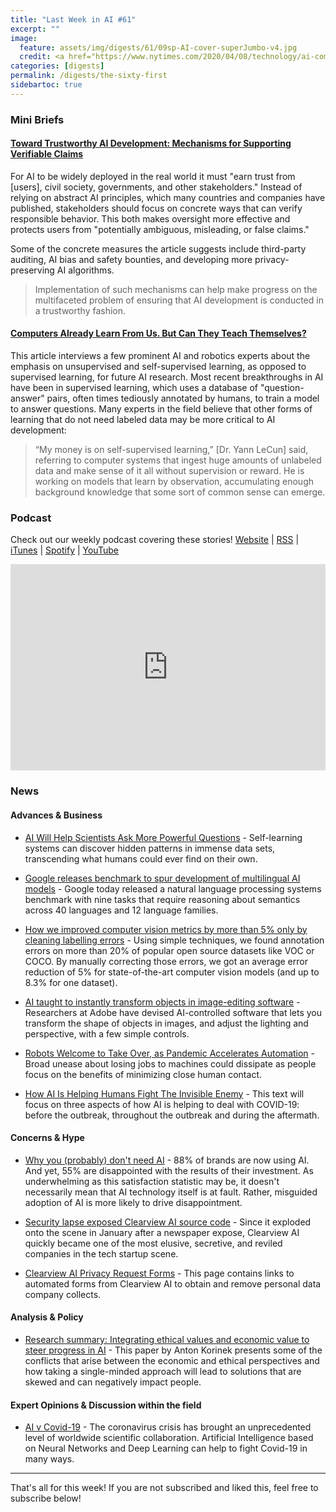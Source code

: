 ```yaml
---
title: "Last Week in AI #61"
excerpt: ""
image: 
  feature: assets/img/digests/61/09sp-AI-cover-superJumbo-v4.jpg
  credit: <a href="https://www.nytimes.com/2020/04/08/technology/ai-computers-learning-supervised-unsupervised.html"> Todd St. John / The New York Times </a>
categories: [digests]
permalink: /digests/the-sixty-first
sidebartoc: true
---
```


### Mini Briefs

#### [Toward Trustworthy AI Development: Mechanisms for Supporting Verifiable Claims](https://www.towardtrustworthyai.com/)

For AI to be widely deployed in the real world it must "earn trust from \[users\], civil society, governments, and other stakeholders." 
Instead of relying on abstract AI principles, which many countries and companies have published, stakeholders should focus on concrete ways that can verify responsible behavior.
This both makes oversight more effective and protects users from "potentially ambiguous, misleading, or false claims."

Some of the concrete measures the article suggests include third-party auditing, AI bias and safety bounties, and developing more privacy-preserving AI algorithms.

> Implementation of such mechanisms can help make progress on the multifaceted problem of ensuring that AI development is conducted in a trustworthy fashion.

#### [Computers Already Learn From Us. But Can They Teach Themselves?](https://www.nytimes.com/2020/04/08/technology/ai-computers-learning-supervised-unsupervised.html)

This article interviews a few prominent AI and robotics experts about the emphasis on unsupervised and self-supervised learning, as opposed to supervised learning, for future AI research.
Most recent breakthroughs in AI have been in supervised learning, which uses a database of "question-answer" pairs, often times tediously annotated by humans, to train a model to answer questions.
Many experts in the field believe that other forms of learning that do not need labeled data may be more critical to AI development: 

> “My money is on self-supervised learning,” [Dr. Yann LeCun] said, referring to computer systems that ingest huge amounts of unlabeled data and make sense of it all without supervision or reward. He is working on models that learn by observation, accumulating enough background knowledge that some sort of common sense can emerge.

### Podcast

Check out our weekly podcast covering these stories!
[Website](https://aitalk.podbean.com) \|
[RSS](https://feed.podbean.com/aitalk/feed.xml) \| 
[iTunes](https://podcasts.apple.com/us/podcast/lets-talk-ai/id1502782720) \|
[Spotify](https://open.spotify.com/show/17HiNdxcoKJLLNibIAyUch) \| 
[YouTube](https://www.youtube.com/channel/UCKARTq-t5SPMzwtft8FWwnA)
<iframe title="Let's Talk AI" id="multi_iframe" class="podcast_embed"
 src="https://www.podbean.com/media/player/multi?playlist=http%3A%2F%2Fplaylist.podbean.com%2F7703921%2Fplaylist_multi.xml&vjs=1&kdsowie31j4k1jlf913=4975ccdd28d39e38bf5a1ccaf0c6ca4337fa996b&size=430&skin=9&episode_list_bg=%23ffffff&bg_left=%23000000&bg_mid=%230c5056&bg_right=%232a1844&podcast_title_color=%23c4c4c4&episode_title_color=%23ffffff&auto=0&share=1&fonts=Helvetica&download=0&rtl=0&show_playlist_recent_number=10&pbad=1" 
 scrolling="yes" allowfullscreen="" width="100%" height="330" frameborder="0"></iframe>

### News
#### Advances & Business

* [AI Will Help Scientists Ask More Powerful Questions](https://blogs.scientificamerican.com/observations/ai-will-help-scientists-ask-more-powerful-questions/) - Self-learning systems can discover hidden patterns in immense data sets, transcending what humans could ever find on their own.

* [Google releases benchmark to spur development of multilingual AI models](https://venturebeat.com/2020/04/13/google-releases-a-data-set-to-spur-development-of-multilingual-ai-models/) - Google today released a natural language processing systems benchmark with nine tasks that require reasoning about semantics across 40 languages and 12 language families.

* [How we improved computer vision metrics by more than 5% only by cleaning labelling errors](https://deepomatic.com/en/how-we-improved-computer-vision-metrics-by-more-than-5-percent-only-by-cleaning-labelling-errors/) - Using simple techniques, we found annotation errors on more than 20% of popular open source datasets like VOC or COCO. By manually correcting those errors, we got an average error reduction of 5% for state-of-the-art computer vision models (and up to 8.3% for one dataset).

* [AI taught to instantly transform objects in image-editing software](https://www.newscientist.com/article/2240903-ai-taught-to-instantly-transform-objects-in-image-editing-software/) - Researchers at Adobe have devised AI-controlled software that lets you transform the shape of objects in images, and adjust the lighting and perspective, with a few simple controls.

* [Robots Welcome to Take Over, as Pandemic Accelerates Automation](https://www.nytimes.com/2020/04/10/business/coronavirus-workplace-automation.html) - Broad unease about losing jobs to machines could dissipate as people focus on the benefits of minimizing close human contact.

* [How AI Is Helping Humans Fight The Invisible Enemy](https://www.forbes.com/sites/forbestechcouncil/2020/04/16/how-ai-is-helping-humans-fight-the-invisible-enemy/) - This text will focus on three aspects of how AI is helping to deal with COVID-19: before the outbreak, throughout the outbreak and during the aftermath.

#### Concerns & Hype

* [Why you (probably) don't need AI](https://www.thinkautomation.com/bots-and-ai/why-you-probably-dont-need-ai/) - 88% of brands are now using AI. And yet, 55% are disappointed with the results of their investment. As underwhelming as this satisfaction statistic may be, it doesn't necessarily mean that AI technology itself is at fault. Rather, misguided adoption of AI is more likely to drive disappointment.

* [Security lapse exposed Clearview AI source code](https://techcrunch.com/2020/04/16/clearview-source-code-lapse/) - Since it exploded onto the scene in January after a newspaper expose, Clearview AI quickly became one of the most elusive, secretive, and reviled companies in the tech startup scene.

* [Clearview AI Privacy Request Forms](https://clearview.ai/privacy/requests) - This page contains links to automated forms from Clearview AI to obtain and remove personal data company collects.

#### Analysis & Policy

* [Research summary: Integrating ethical values and economic value to steer progress in AI](https://montrealethics.ai/research-summary-integrating-ethical-values-and-economic-value-to-steer-progress-in-ai/) - This paper by Anton Korinek presents some of the conflicts that arise between the economic and ethical perspectives and how taking a single-minded approach will lead to solutions that are skewed and can negatively impact people.

#### Expert Opinions & Discussion within the field

* [AI v Covid-19](http://people.idsia.ch/~juergen/ai-covid.html) - The coronavirus crisis has brought an unprecedented level of worldwide scientific collaboration. Artificial Intelligence based on Neural Networks  and Deep Learning can help to fight Covid-19 in many ways.

<hr>

That's all for this week! If you are not subscribed and liked this, feel free to subscribe below!
